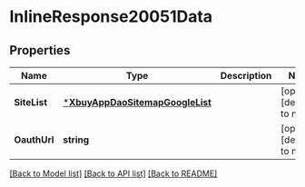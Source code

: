 # InlineResponse20051Data

## Properties
Name | Type | Description | Notes
------------ | ------------- | ------------- | -------------
**SiteList** | [***XbuyAppDaoSitemapGoogleList**](xbuy.app.dao.SitemapGoogleList.md) |  | [optional] [default to null]
**OauthUrl** | **string** |  | [optional] [default to null]

[[Back to Model list]](../README.md#documentation-for-models) [[Back to API list]](../README.md#documentation-for-api-endpoints) [[Back to README]](../README.md)

